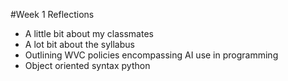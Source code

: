 #Week 1 Reflections
- A little bit about my classmates
- A lot bit about the syllabus
- Outlining WVC policies encompassing AI use in programming
- Object oriented syntax python
